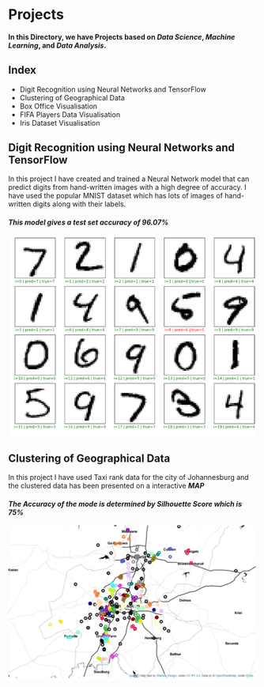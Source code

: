 # Projects

#### In this Directory, we have Projects based on **_Data Science_, _Machine Learning_, and _Data Analysis_.**

## Index
- Digit Recognition using Neural Networks and TensorFlow
- Clustering of Geographical Data
- Box Office Visualisation
- FIFA Players Data Visualisation
- Iris Dataset Visualisation


## Digit Recognition using Neural Networks and TensorFlow
In this project I have created and trained a Neural Network model that can predict digits from hand-written images with a high degree of accuracy. I have used the popular MNIST dataset which has lots of images of hand-written digits along with their labels.

#### _This model gives a test set accuracy of 96.07%_
![Prediction](https://github.com/pranavv1251/Projects/blob/master/Digit%20Recognition/images/prediciton.png?raw=true)

## Clustering of Geographical Data
In this project I have used Taxi rank data for the city of Johannesburg and the clustered data has been presented on a interactive **_MAP_**
#### _The Accuracy of the mode is determined by Silhouette Score which is 75%_
![Prediction](https://github.com/pranavv1251/Projects/blob/master/Clustering%20Geolocation%20Data/map.png?raw=true)
